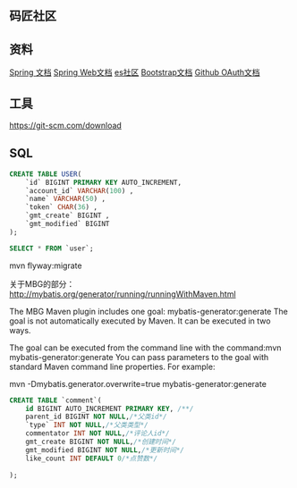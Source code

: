## 码匠社区

## 资料
[Spring 文档](https://spring.io/guides)
[Spring Web文档](https://spring.io/guides/gs/serving-web-content/)
[es社区](httPs://elasticsearch.cn/explore)
[Bootstrap文档](https://v3.bootcss.com/components)
[Github OAuth文档](https://developer.github.com/apps/building-oauth-apps/creating-an-oauth-app/)



## 工具
https://git-scm.com/download

## SQL
```sql
CREATE TABLE USER(
	`id` BIGINT PRIMARY KEY AUTO_INCREMENT,
	`account_id` VARCHAR(100) ,
	`name` VARCHAR(50) ,
	`token` CHAR(36) ,
	`gmt_create` BIGINT ,
	`gmt_modified` BIGINT
);

SELECT * FROM `user`;
```

mvn flyway:migrate

关于MBG的部分：http://mybatis.org/generator/running/runningWithMaven.html

The MBG Maven plugin includes one goal: mybatis-generator:generate
The goal is not automatically executed by Maven. It can be executed in two ways.

The goal can be executed from the command line with the command:mvn mybatis-generator:generate
You can pass parameters to the goal with standard Maven command line properties. For example:

mvn -Dmybatis.generator.overwrite=true mybatis-generator:generate

```sql
CREATE TABLE `comment`(
	id BIGINT AUTO_INCREMENT PRIMARY KEY, /**/
	parent_id BIGINT NOT NULL,/*父类id*/
	`type` INT NOT NULL,/*父类类型*/
	commentator INT NOT NULL,/*评论人id*/
	gmt_create BIGINT NOT NULL,/*创建时间*/
	gmt_modified BIGINT NOT NULL,/*更新时间*/
	like_count INT DEFAULT 0/*点赞数*/
	
);
```